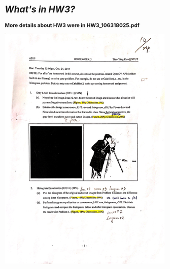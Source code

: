 # *What's in HW3?*
### More details about HW3 were in HW3_106318025.pdf
![What's in HW3](https://github.com/AndyTaiwan/Advanced-Digital-Image-Process/blob/master/HW3_106318025/ADIP_HW3_1.jpg)
